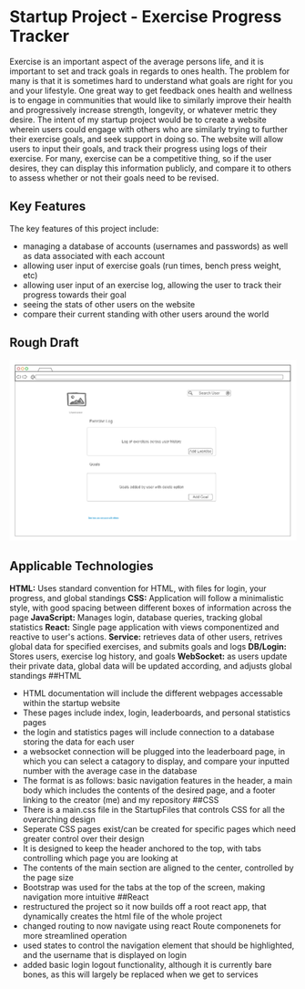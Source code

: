 # Startup Project - Exercise Progress Tracker
Exercise is an important aspect of the average persons life, and it is important to set and track goals in regards to ones health. The problem for many is that it is sometimes hard to understand what goals are right for you and your lifestyle. One great way to get feedback ones health and wellness is to engage in communities that would like to similarly improve their health and progressively increase strength, longevity, or whatever metric they desire.
The intent of my startup project would be to create a website wherein users could engage with others who are similarly trying to further their exercise goals, and seek support in doing so. The website will allow users to input their goals, and track their progress using logs of their exercise. For many, exercise can be a competitive thing, so if the user desires, they can display this information publicly, and compare it to others to assess whether or not their goals need to be revised.
## Key Features
The key features of this project include:
- managing a database of accounts (usernames and passwords) as well as data associated with each account
- allowing user input of exercise goals (run times, bench press weight, etc)
- allowing user input of an exercise log, allowing the user to track their progress towards their goal
- seeing the stats of other users on the website
- compare their current standing with other users around the world
## Rough Draft
<img src="https://raw.githubusercontent.com/Psloan4/startup/main/Project%20rough%20sketch.png" width="600"/>

## Applicable Technologies
**HTML:** Uses standard convention for HTML, with files for login, your progress, and global standings
**CSS:** Application will follow a minimalistic style, with good spacing between different boxes of information across the page
**JavaScript:** Manages login, database queries, tracking global statistics
**React:** Single page application with views componentized and reactive to user's actions.
**Service:** retrieves data of other users, retrives global data for specified exercises, and submits goals and logs
**DB/Login:** Stores users, exercise log history, and goals
**WebSocket:** as users update their private data, global data will be updated according, and adjusts global standings
##HTML
- HTML documentation will include the different webpages accessable within the startup website
- These pages include index, login, leaderboards, and personal statistics pages
- the login and statistics pages will include connection to a database storing the data for each user
- a websocket connection will be plugged into the leaderboard page, in which you can select a catagory to display, and compare your inputted number with the average case in the database
- The format is as follows: basic navigation features in the header, a main body which includes the contents of the desired page, and a footer linking to the creator (me) and my repository
##CSS
- There is a main.css file in the StartupFiles that controls CSS for all the overarching design
- Seperate CSS pages exist/can be created for specific pages which need greater control over their design
- It is designed to keep the header anchored to the top, with tabs controlling which page you are looking at
- The contents of the main section are aligned to the center, controlled by the page size
- Bootstrap was used for the tabs at the top of the screen, making navigation more intuitive
##React
- restructured the project so it now builds off a root react app, that dynamically creates the html file of the whole project
- changed routing to now navigate using react Route componenets for more streamlined operation
- used states to control the navigation element that should be highlighted, and the username that is displayed on login
- added basic login logout functionality, although it is currently bare bones, as this will largely be replaced when we get to services
